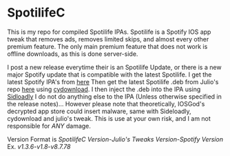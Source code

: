 # SpotilifeC
This is my repo for compiled Spotilife IPAs. Spotilife is a Spotify IOS app tweak that removes ads, removes limited skips, and almost every other premium feature. The only main premium feature that does not work is offline downloads, as this is done server-side.

I post a new release everytime their is an Spotilife Update, or there is a new major Spotify update that is compatible with the latest Spotilife. I get the latest Spotify IPA's from [here](https://armconverter.com/decryptedappstore/us/spotify) Then get the latest Spotilife .deb from Julio's repo [here](julio.hackyouriphone.org) using [cydownload](https://github.com/borishonman/cydownload). I then inject the .deb into the IPA using [Sidloadly](https://sideloadly.io) I do not do anything else to the IPA (Unless otherwise specified in the release notes)... However please note that theoretically, IOSGod's decrypted app store could insert malware, same with Sideloadly, cydownload and julio's tweak. This is use at your own risk, and I am not responsible for *ANY* damage.

Version Format is *SpotilifeC Version*-*Julio's Tweaks Version*-*Spotify Version*<br/>
Ex. *v1.3.6*-*v1.8*-*v8.7.78*
